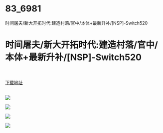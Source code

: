 # 83_6981
时间屠夫/新大开拓时代:建造村落/官中/本体+最新升补/[NSP]-Switch520
# 时间屠夫/新大开拓时代:建造村落/官中/本体+最新升补/[NSP]-Switch520
 <br/></br>
[下载地址](https://www.switch520.cc/article/6981 "下载地址")
<br/></br>

<p><span><strong><img src="https://www.switch520.cc/muke_img/upload_art_editor_20201027-1_1e2a6036eecb77946ff068868beab2ce.jpg"></strong></span></p>
<p><span><strong><img src="https://www.switch520.cc/muke_img/upload_art_editor_20201027-1_d7ed463afae3ca9fc642e768ddfda32a.jpg"></strong></span></p>
<p><span><strong><img src="https://www.switch520.cc/muke_img/upload_art_editor_20201027-1_41563acf2d337ee04221b891ddb21050.jpg"></strong></span></p>
<p><span><strong><img src="https://www.switch520.cc/muke_img/upload_art_editor_20201027-1_7dc3117ab15da7acb6226befc71f1df9.jpg"></strong></span></p>
<p></p>
